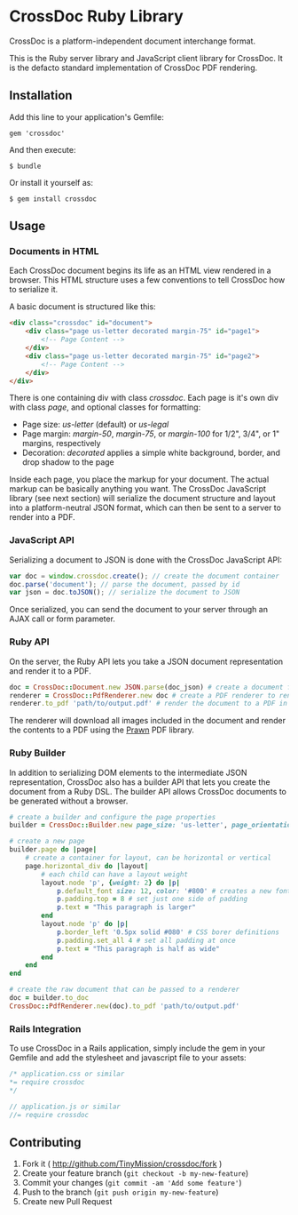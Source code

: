 # CrossDoc Ruby Library

CrossDoc is a platform-independent document interchange format.

This is the Ruby server library and JavaScript client library for CrossDoc.
It is the defacto standard implementation of CrossDoc PDF rendering.

## Installation

Add this line to your application's Gemfile:

    gem 'crossdoc'

And then execute:

    $ bundle

Or install it yourself as:

    $ gem install crossdoc

## Usage


### Documents in HTML

Each CrossDoc document begins its life as an HTML view rendered in a browser.
This HTML structure uses a few conventions to tell CrossDoc how to serialize it.

A basic document is structured like this:

```html
<div class="crossdoc" id="document">
    <div class="page us-letter decorated margin-75" id="page1">
        <!-- Page Content -->
    </div>
    <div class="page us-letter decorated margin-75" id="page2">
        <!-- Page Content -->
    </div>
</div>
```

There is one containing div with class *crossdoc*.
Each page is it's own div with class *page*, and optional classes for formatting:

* Page size: *us-letter* (default) or *us-legal*
* Page margin: *margin-50*, *margin-75*, or *margin-100* for 1/2", 3/4", or 1" margins, respectively
* Decoration: *decorated* applies a simple white background, border, and drop shadow to the page

Inside each page, you place the markup for your document.
The actual markup can be basically anything you want.
The CrossDoc JavaScript library (see next section) will serialize the document structure and layout into a platform-neutral JSON format, which can then be sent to a server to render into a PDF.


### JavaScript API

Serializing a document to JSON is done with the CrossDoc JavaScript API:

```javascript
var doc = window.crossdoc.create(); // create the document container
doc.parse('document'); // parse the document, passed by id
var json = doc.toJSON(); // serialize the document to JSON
```

Once serialized, you can send the document to your server through an AJAX call or form parameter.


### Ruby API

On the server, the Ruby API lets you take a JSON document representation and render it to a PDF.

```ruby
doc = CrossDoc::Document.new JSON.parse(doc_json) # create a document from a JSON string
renderer = CrossDoc::PdfRenderer.new doc # create a PDF renderer to render the document
renderer.to_pdf 'path/to/output.pdf' # render the document to a PDF in the filesystem
```

The renderer will download all images included in the document and render the contents to a PDF using the [Prawn](http://http://prawnpdf.org/) PDF library.


### Ruby Builder

In addition to serializing DOM elements to the intermediate JSON representation, 
CrossDoc also has a builder API that lets you create the document from a Ruby DSL.
The builder API allows CrossDoc documents to be generated without a browser.

```ruby
# create a builder and configure the page properties
builder = CrossDoc::Builder.new page_size: 'us-letter', page_orientation: 'portrait', page_margin: '0.5in'

# create a new page
builder.page do |page|
    # create a container for layout, can be horizontal or vertical
    page.horizontal_div do |layout|
        # each child can have a layout weight
        layout.node 'p', {weight: 2} do |p|
            p.default_font size: 12, color: '#800' # creates a new font by replacing default font values
            p.padding.top = 8 # set just one side of padding
            p.text = "This paragraph is larger"
        end
        layout.node 'p' do |p|
            p.border_left '0.5px solid #080' # CSS borer definitions
            p.padding.set_all 4 # set all padding at once
            p.text = "This paragraph is half as wide"
        end
    end
end

# create the raw document that can be passed to a renderer
doc = builder.to_doc
CrossDoc::PdfRenderer.new(doc).to_pdf 'path/to/output.pdf'
```


### Rails Integration

To use CrossDoc in a Rails application, simply include the gem in your Gemfile and add the stylesheet and javascript file to your assets:

```css
/* application.css or similar
*= require crossdoc
*/
```

```javascript
// application.js or similar
//= require crossdoc
```



## Contributing

1. Fork it ( http://github.com/TinyMission/crossdoc/fork )
2. Create your feature branch (`git checkout -b my-new-feature`)
3. Commit your changes (`git commit -am 'Add some feature'`)
4. Push to the branch (`git push origin my-new-feature`)
5. Create new Pull Request
